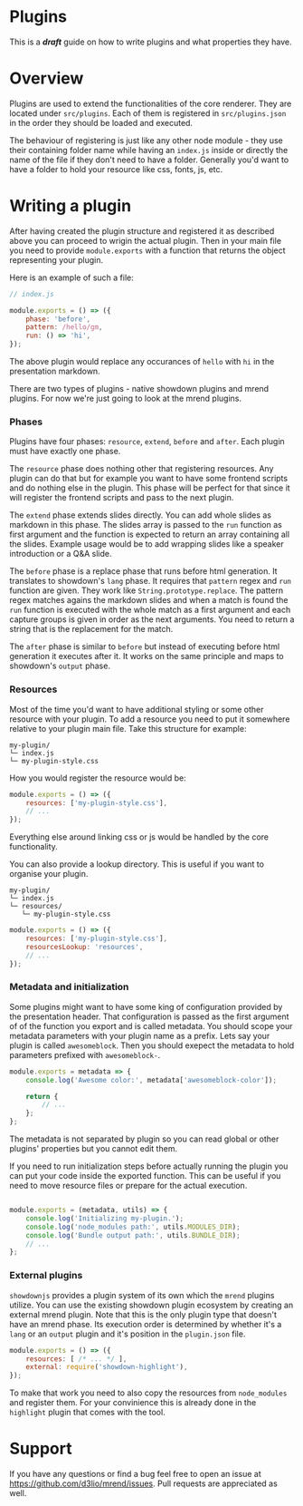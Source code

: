 # Plugins

This is a **_draft_** guide on how to write plugins and what properties they have.

# Overview

Plugins are used to extend the functionalities of the core renderer. They are located under
`src/plugins`. Each of them is registered in `src/plugins.json` in the order they should be
loaded and executed.

The behaviour of registering is just like any other node module - they use their containing folder
name while having an `index.js` inside or directly the name of the file if they don't need to have
a folder. Generally you'd want to have a folder to hold your resource like css, fonts, js, etc.

# Writing a plugin

After having created the plugin structure and registered it as described above you can proceed to
wrigin the actual plugin. Then in your main file you need to provide `module.exports` with a
function that returns the object representing your plugin.

Here is an example of such a file:

```js
// index.js

module.exports = () => ({
    phase: 'before',
    pattern: /hello/gm,
    run: () => 'hi',
});
```

The above plugin would replace any occurances of `hello` with `hi` in the presentation markdown.

There are two types of plugins - native showdown plugins and mrend plugins.
For now we're just going to look at the mrend plugins.

### Phases

Plugins have four phases: `resource`, `extend`, `before` and `after`. Each plugin must
have exactly one phase.

The `resource` phase does nothing other that registering resources. Any plugin can do that but
for example you want to have some frontend scripts and do nothing else in the plugin. This phase
will be perfect for that since it will register the frontend scripts and pass to the next plugin.

The `extend` phase extends slides directly. You can add whole slides as markdown in this phase.
The slides array is passed to the `run` function as first argument and the function is expected to
return an array containing all the slides.
Example usage would be to add wrapping slides like a speaker introduction or a Q&A slide.

The `before` phase is a replace phase that runs before html generation. It translates to
showdown's `lang` phase. It requires that `pattern` regex and `run` function are given.
They work like `String.prototype.replace`. The pattern regex matches agains the markdown slides and
when a match is found the `run` function is executed with the whole match as a first argument and
each capture groups is given in order as the next arguments. You need to return a string that is
the replacement for the match.

The `after` phase is similar to `before` but instead of executing before html generation it executes
after it. It works on the same principle and maps to showdown's `output` phase.

### Resources

Most of the time you'd want to have additional styling or some other resource with your plugin.
To add a resource you need to put it somewhere relative to your plugin main file.
Take this structure for example:

```
my-plugin/
└─ index.js
└─ my-plugin-style.css
```

How you would register the resource would be:

```js
module.exports = () => ({
    resources: ['my-plugin-style.css'],
    // ...
});
```

Everything else around linking css or js would be handled by the core functionality.

You can also provide a lookup directory. This is useful if you want to organise your plugin.

```
my-plugin/
└─ index.js
└─ resources/
   └─ my-plugin-style.css
```

```js
module.exports = () => ({
    resources: ['my-plugin-style.css'],
    resourcesLookup: 'resources',
    // ...
});
```

### Metadata and initialization

Some plugins might want to have some king of configuration provided by the presentation header.
That configuration is passed as the first argument of of the function you export and is called
metadata. You should scope your metadata parameters with your plugin name as a prefix.
Lets say your plugin is called `awesomeblock`. Then you should exepect the metadata to hold
parameters prefixed with `awesomeblock-`.

```js
module.exports = metadata => {
    console.log('Awesome color:', metadata['awesomeblock-color']);

    return {
        // ...
    };
};
```

The metadata is not separated by plugin so you can read global or other plugins' properties but
you cannot edit them.

If you need to run initialization steps before actually running the plugin you can put your code
inside the exported function. This can be useful if you need to move resource files or prepare for
the actual execution.

```js

module.exports = (metadata, utils) => {
    console.log('Initializing my-plugin.');
    console.log('node_modules path:', utils.MODULES_DIR);
    console.log('Bundle output path:', utils.BUNDLE_DIR);
    // ...
};
```

### External plugins

`showdownjs` provides a plugin system of its own which the `mrend` plugins utilize. You can use the
existing showdown plugin ecosystem by creating an external mrend plugin. Note that this is the
only plugin type that doesn't have an mrend phase. Its execution order is determined by whether
it's a `lang` or an `output` plugin and it's position in the `plugin.json` file.

```js
module.exports = () => ({
    resources: [ /* ... */ ],
    external: require('showdown-highlight'),
});
```

To make that work you need to also copy the resources from `node_modules` and register them.
For your convinience this is already done in the `highlight` plugin that comes with the tool.

# Support

If you have any questions or find a bug feel free to open an issue at
https://github.com/d3lio/mrend/issues. Pull requests are appreciated as well.
